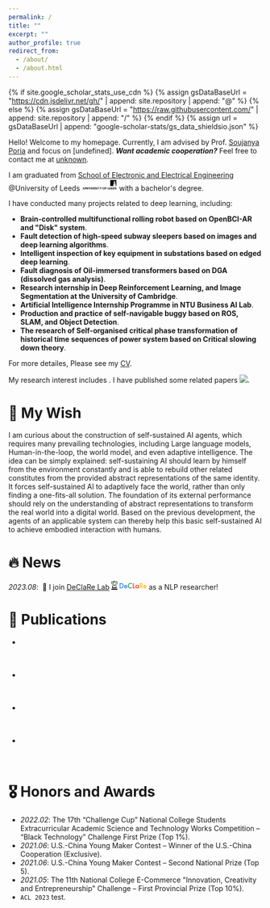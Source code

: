 ```yaml
---
permalink: /
title: ""
excerpt: ""
author_profile: true
redirect_from: 
  - /about/
  - /about.html
---
```


{% if site.google_scholar_stats_use_cdn %}
{% assign gsDataBaseUrl = "https://cdn.jsdelivr.net/gh/" | append: site.repository | append: "@" %}
{% else %}
{% assign gsDataBaseUrl = "https://raw.githubusercontent.com/" | append: site.repository | append: "/" %}
{% endif %}
{% assign url = gsDataBaseUrl | append: "google-scholar-stats/gs_data_shieldsio.json" %}

<!-- 
  Tags:
  The id needs to be uncommented for use, if don't use, must comment it.
  <span id='total_cit'> autoupdate </span>
  <span id='5y_cit'> autoupdate </span>
  <span id='hindex'> autoupdate </span>
  <span id='5y_hindex'> autoupdate </span>
  <span id='i10index'> autoupdate </span>
  <span id='5y_i10index'> autoupdate </span>
  <span id='cites_per_year'> autoupdate </span>
  <span id='affiliation'> autoupdate </span>
  <span id='interests'> autoupdate </span>
  <a class='scholar_url' href=''> autoupdate </span>
  <a class='paper_title' href='' data='DhtAFkwAAAAJ:ALROH1vI_8AC(paper_id)'></a>
  <span class='paper_author' data='DhtAFkwAAAAJ:ALROH1vI_8AC(paper_id)'></span>
  <span class='paper_conference' data='DhtAFkwAAAAJ:ALROH1vI_8AC(paper_id)'></span>
  <span class='paper_year' data='DhtAFkwAAAAJ:ALROH1vI_8AC(paper_id)'></span>
  <span class='paper_citations' data='DhtAFkwAAAAJ:ALROH1vI_8AC(paper_id)'></span>
 -->

<span class='anchor' id='about-me'></span>





<!-- Intro -->
<!-- self introduction -->
Hello! Welcome to my homepage. Currently, I am advised by Prof. [Soujanya Poria](https://sporia.info/) and focus on [undefined]. ***Want academic cooperation?*** Feel free to contact me at [unknown](mailto:smj812855@163.com).

<!-- education background -->
I am graduated from [School of Electronic and Electrical Engineering](https://eps.leeds.ac.uk/electronic-engineering) @University of Leeds <img src='../images/UoL.png' style="width: 5em;"> with a bachelor's degree. <!-- other collaboration -->

<!-- experience -->
I have conducted many projects related to deep learning, including:

- **Brain-controlled multifunctional rolling robot based on OpenBCI-AR and "Disk" system**.
- **Fault detection of high-speed subway sleepers based on images and deep learning algorithms**.
- **Intelligent inspection of key equipment in substations based on edged deep learning**.
- **Fault diagnosis of Oil-immersed transformers based on DGA (dissolved gas analysis)**.
- **Research internship in Deep Reinforcement Learning, and Image Segmentation at the University of Cambridge**.
- **Artificial Intelligence Internship Programme in NTU Business AI Lab**.
- **Production and practice of self-navigable buggy based on ROS, SLAM, and Object Detection**.
- **The research of Self-organised critical phase transformation of historical time sequences of power system based on Critical slowing down theory**.

For more detailes, Please see my [CV](../files/CV.pdf).

<!-- Awards -->


<!-- Interests -->
My research interest includes <strong><span id='my_interests'><!-- autoupdate --></span></strong>. I have published some related papers <a class='scholar_url' href=''><img src="https://img.shields.io/endpoint?url={{ url | url_encode }}&logo=Google%20Scholar&labelColor=f6f6f6&color=9cf&style=flat&label=citations"></a>. 
<!-- at the top international AI conferences. -->

# 🌠 My Wish
I am curious about the construction of self-sustained AI agents, which requires many prevailing technologies, including Large language models, Human-in-the-loop, the world model, and even adaptive intelligence. The idea can be simply explained: self-sustaining AI should learn by himself from the environment constantly and is able to rebuild other related constitutes from the provided abstract representations of the same identity. It forces self-sustained AI to adaptively face the world, rather than only finding a one-fits-all solution. The foundation of its external performance should rely on the understanding of abstract representations to transform the real world into a digital world. Based on the previous development, the agents of an applicable system can thereby help this basic self-sustained AI to achieve embodied interaction with humans.





<!-- News -->
# 🔥 News
<!-- - *2022.02*: &nbsp;🎉🎉 Lorem ipsum dolor sit amet, consectetur adipiscing elit. Vivamus ornare aliquet ipsum, ac tempus justo dapibus sit amet.  -->
*2023.08*: &nbsp;🎉 I join [DeClaRe Lab](https://declare-lab.net/) <img src='../images/rec-light.png' style="width: 5em;"> as a NLP researcher!




<!-- Pub -->
# 📝 Publications 

<!-- <div class='paper-box'>
  <div class='paper-box-image'>
    <div><div class="badge">CVPR 2016</div><img src='images/500x300.png' alt="sym" width="100%"></div>
  </div>
  <div class='paper-box-text' markdown="1">

  [Deep Residual Learning for Image Recognition](https://openaccess.thecvf.com/content_cvpr_2016/papers/He_Deep_Residual_Learning_CVPR_2016_paper.pdf)

  **Kaiming He**, Xiangyu Zhang, Shaoqing Ren, Jian Sun

  [**Project**](https://scholar.google.com/citations?view_op=view_citation&hl=zh-CN&user=DhtAFkwAAAAJ&citation_for_view=DhtAFkwAAAAJ:ALROH1vI_8AC) 
  <strong><span class='paper_citations' data='J1cg8fIAAAAJ:u-x6o8ySG0sC'></span></strong>
  <strong><span class='paper_year' data='J1cg8fIAAAAJ:u-x6o8ySG0sC'></span></strong>

  - Lorem ipsum dolor sit amet, consectetur adipiscing elit. Vivamus ornare aliquet ipsum, ac tempus justo dapibus sit amet. 
  </div>
</div> -->

<!-- - <span style="color:red;">(Oral)</span> `NeurIPS 2022` [M4Singer: a Multi-Style, Multi-Singer and Musical Score Provided Mandarin Singing Corpus](), Lichao Zhang, Ruiqi Li, Shoutong Wang, Liqun Deng, Jinglin Liu, **Yi Ren**, Jinzheng He, Rongjie Huang, Jieming Zhu, Xiao Chen, Zhou Zhao, *(Datasets and Benchmarks Track)* [![](https://img.shields.io/github/stars/M4Singer/M4Singer?style=social&label=Dataset+Stars)](https://github.com/M4Singer/M4Singer)   -->

- <strong><a class='paper_title' href='' data='J1cg8fIAAAAJ:u-x6o8ySG0sC'></a></strong>  
  <span class='paper_author' data='J1cg8fIAAAAJ:u-x6o8ySG0sC'></span>  
  <span class='paper_conference' data='J1cg8fIAAAAJ:u-x6o8ySG0sC'></span>  
  <strong><span class='paper_citations' data='J1cg8fIAAAAJ:u-x6o8ySG0sC'></span></strong><strong><span class='paper_year' data='J1cg8fIAAAAJ:u-x6o8ySG0sC'></span></strong>

- <strong><a class='paper_title' href='' data='J1cg8fIAAAAJ:d1gkVwhDpl0C'></a></strong>  
  <span class='paper_author' data='J1cg8fIAAAAJ:d1gkVwhDpl0C'></span>  
  <span class='paper_conference' data='J1cg8fIAAAAJ:d1gkVwhDpl0C'></span>  
  <strong><span class='paper_citations' data='J1cg8fIAAAAJ:d1gkVwhDpl0C'></span></strong><strong><span class='paper_year' data='J1cg8fIAAAAJ:d1gkVwhDpl0C'></span></strong>

- <strong><a class='paper_title' href='' data='J1cg8fIAAAAJ:9yKSN-GCB0IC'></a></strong>  
  <span class='paper_author' data='J1cg8fIAAAAJ:9yKSN-GCB0IC'></span>  
  <span class='paper_conference' data='J1cg8fIAAAAJ:9yKSN-GCB0IC'></span>  
  <strong><span class='paper_citations' data='J1cg8fIAAAAJ:9yKSN-GCB0IC'></span></strong><strong><span class='paper_year' data='J1cg8fIAAAAJ:9yKSN-GCB0IC'></span></strong>

- <strong><a class='paper_title' href='' data='J1cg8fIAAAAJ:u5HHmVD_uO8C'></a></strong>  
  <span class='paper_author' data='J1cg8fIAAAAJ:u5HHmVD_uO8C'></span>  
  <span class='paper_conference' data='J1cg8fIAAAAJ:u5HHmVD_uO8C'></span>  
  <strong><span class='paper_citations' data='J1cg8fIAAAAJ:u5HHmVD_uO8C'></span></strong><strong><span class='paper_year' data='J1cg8fIAAAAJ:u5HHmVD_uO8C'></span></strong>





<!-- honers -->
# 🎖 Honors and Awards
- *2022.02*: The 17th “Challenge Cup” National College Students Extracurricular Academic Science and Technology Works Competition – “Black Technology” Challenge First Prize (Top 1%).
- *2021.06*: U.S.-China Young Maker Contest – Winner of the U.S.-China Cooperation (Exclusive). 
- *2021.06*: U.S.-China Young Maker Contest – Second National Prize (Top 5). 
- *2021.05*: The 11th National College E-Commerce "Innovation, Creativity and Entrepreneurship" Challenge – First Provincial Prize (Top 10%).
- `ACL 2023` test.





<!-- others -->
<!-- # 📖 Educations
- *2019.06 - 2022.04 (now)*, Lorem ipsum dolor sit amet, consectetur adipiscing elit. Vivamus ornare aliquet ipsum, ac tempus justo dapibus sit amet. 
- *2015.09 - 2019.06*, Lorem ipsum dolor sit amet, consectetur adipiscing elit. Vivamus ornare aliquet ipsum, ac tempus justo dapibus sit amet.  -->

<!-- # 💬 Invited Talks
- *2021.06*, Lorem ipsum dolor sit amet, consectetur adipiscing elit. Vivamus ornare aliquet ipsum, ac tempus justo dapibus sit amet. 
- *2021.03*, Lorem ipsum dolor sit amet, consectetur adipiscing elit. Vivamus ornare aliquet ipsum, ac tempus justo dapibus sit amet.  \| [\[video\]](https://github.com/) -->

<!-- # 💻 Internships
- *2019.05 - 2020.02*, [Lorem](https://github.com/), China. -->